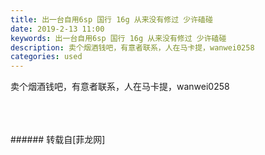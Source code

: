 ```yaml
---
title: 出一台自用6sp 国行 16g 从来没有修过 少许磕碰
date: 2019-2-13 11:00
keywords: 出一台自用6sp 国行 16g 从来没有修过 少许磕碰
description: 卖个烟酒钱吧，有意者联系，人在马卡提，wanwei0258
categories: used
---
```

<td class="t_f" id="postmessage_2985103">

卖个烟酒钱吧，有意者联系，人在马卡提，wanwei0258<br/>
<img alt="" border="0" class="zoom" data-cf-modified-52a4919fdd5f760248398395-="" file="http://www.flw.ph/data/appbyme/upload/image/201902/13/3gGhHUcEtMuH.jpg" id="aimg_jRDbv" lazyloadthumb="1" onclick="" onmouseover="" src="http://www.flw.ph/data/appbyme/upload/image/201902/13/3gGhHUcEtMuH.jpg"/><br/>
<br/>
<img alt="" border="0" class="zoom" data-cf-modified-52a4919fdd5f760248398395-="" file="http://www.flw.ph/data/appbyme/upload/image/201902/13/PU7oryUO65b7.jpg" id="aimg_aZ9NA" lazyloadthumb="1" onclick="" onmouseover="" src="http://www.flw.ph/data/appbyme/upload/image/201902/13/PU7oryUO65b7.jpg"/><br/>
<br/>
<img alt="" border="0" class="zoom" data-cf-modified-52a4919fdd5f760248398395-="" file="http://www.flw.ph/data/appbyme/upload/image/201902/13/5R2cHVvv5nGr.jpg" id="aimg_aD67I" lazyloadthumb="1" onclick="" onmouseover="" src="http://www.flw.ph/data/appbyme/upload/image/201902/13/5R2cHVvv5nGr.jpg"/><br/>
<br/>
</td>
###### 转载自[菲龙网]